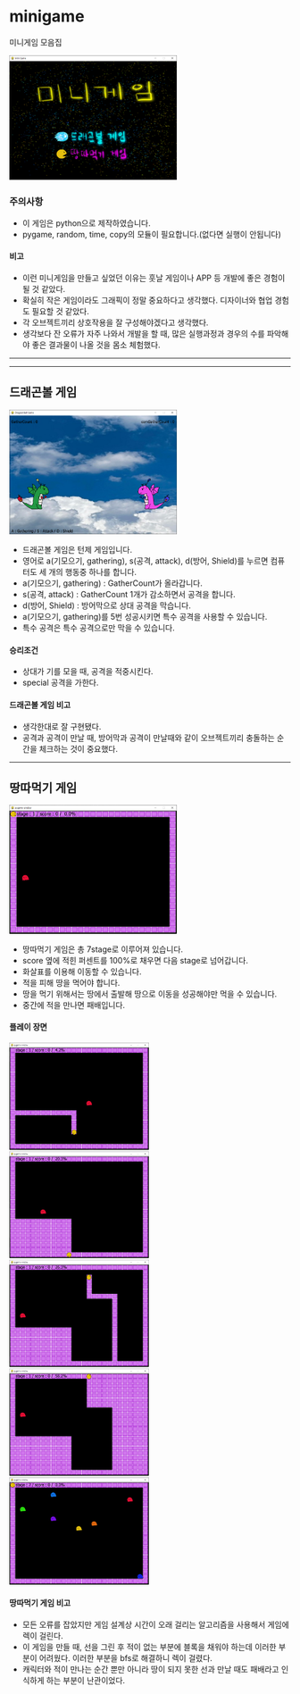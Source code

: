 # minigame
미니게임 모음집

 <img src="/image/1.png" alt="minigame main" width="300px"></img>

### 주의사항

- 이 게임은 python으로 제작하였습니다.
- pygame, random, time, copy의 모듈이 필요합니다.(없다면 실행이 안됩니다)

#### 비고

- 이런 미니게임을 만들고 싶었던 이유는 훗날 게임이나 APP 등 개발에 좋은 경험이 될 것 같았다.
- 확실히 작은 게임이라도 그래픽이 정말 중요하다고 생각했다. 디자이너와 협업 경험도 필요할 것 같았다.
- 각 오브젝트끼리 상호작용을 잘 구성해야겠다고 생각했다.
- 생각보다 잔 오류가 자주 나와서 개발을 할 때, 많은 실행과정과 경우의 수를 파악해야 좋은 결과물이 나올 것을 몸소 체험했다.
-----------------------------------------------------------------------
-----------------------------------------------------------------------
## 드래곤볼 게임
 <img src="/image/2.png" alt="dragonball main" width="300px"></img>

- 드래곤볼 게임은 턴제 게임입니다. 
- 영어로 a(기모으기, gathering), s(공격, attack), d(방어, Shield)를 누르면 컴퓨터도 세 개의 행동중 하나를 합니다.
- a(기모으기, gathering) : GatherCount가 올라갑니다.
- s(공격, attack) : GatherCount 1개가 감소하면서 공격을 합니다.
- d(방어, Shield) : 방어막으로 상대 공격을 막습니다.
- a(기모으기, gathering)를 5번 성공시키면 특수 공격을 사용할 수 있습니다.
- 특수 공격은 특수 공격으로만 막을 수 있습니다.

#### 승리조건

- 상대가 기를 모을 때, 공격을 적중시킨다.
- special 공격을 가한다.

#### 드래곤볼 게임 비고

- 생각한대로 잘 구현됐다.
- 공격과 공격이 만날 때, 방어막과 공격이 만날때와 같이 오브젝트끼리 충돌하는 순간을 체크하는 것이 중요했다.
-----------------------------------------------------------------------
## 땅따먹기 게임
 <img src="/image/3.png" alt="eatground main" width="300px"></img>

- 땅따먹기 게임은 총 7stage로 이루어져 있습니다.
- score 옆에 적힌 퍼센트를 100%로 채우면 다음 stage로 넘어갑니다.
- 화살표를 이용해 이동할 수 있습니다.
- 적을 피해 땅을 먹어야 합니다.
- 땅을 먹기 위해서는 땅에서 출발해 땅으로 이동을 성공해야만 먹을 수 있습니다.
- 중간에 적을 만나면 패배입니다.

#### 플레이 장면
 <img src="/image/4.png" alt="eatground 1" width="250px"></img>  
 <img src="/image/5.png" alt="eatground 2" width="250px"></img>  
 <img src="/image/6.png" alt="eatground 3" width="250px"></img>  
 <img src="/image/7.png" alt="eatground 4" width="250px"></img>  
 <img src="/image/8.png" alt="eatground 5" width="250px"></img>  
 
#### 땅따먹기 게임 비고

- 모든 오류를 잡았지만 게임 설계상 시간이 오래 걸리는 알고리즘을 사용해서 게임에 렉이 걸린다.
- 이 게임을 만들 때, 선을 그린 후 적이 없는 부분에 블록을 채워야 하는데 이러한 부분이 어려웠다. 이러한 부분을 bfs로 해결하니 렉이 걸렸다.
- 캐릭터와 적이 만나는 순간 뿐만 아니라 땅이 되지 못한 선과 만날 때도 패배라고 인식하게 하는 부분이 난관이었다.
